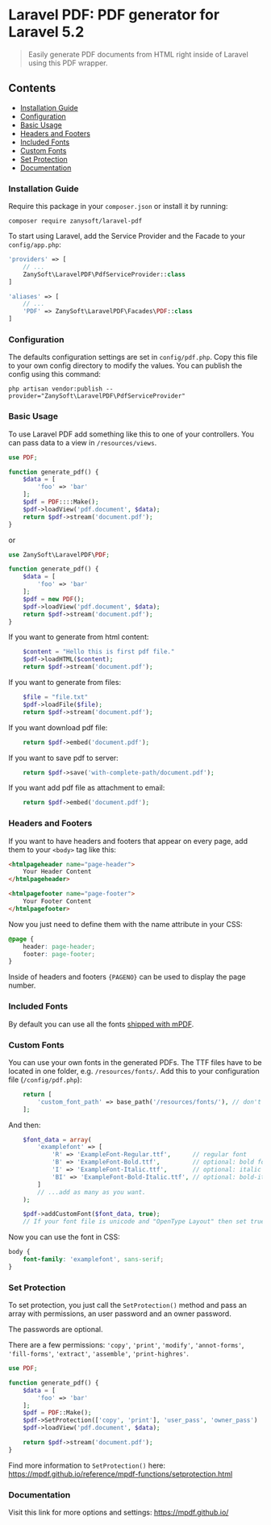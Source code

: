 # Laravel PDF: PDF generator for Laravel 5.2

> Easily generate PDF documents from HTML right inside of Laravel using this PDF wrapper.

## Contents
- [Installation Guide](#installation-guide)
- [Configuration](#configuration)
- [Basic Usage](#basic-usage)
- [Headers and Footers](#headers-and-footers)
- [Included Fonts](#included-fonts)
- [Custom Fonts](#custom-fonts)
- [Set Protection](#set-protection)
- [Documentation](#documentation)


### Installation Guide

Require this package in your `composer.json` or install it by running:

```
composer require zanysoft/laravel-pdf
```

To start using Laravel, add the Service Provider and the Facade to your `config/app.php`:

```php
'providers' => [
	// ...
	ZanySoft\LaravelPDF\PdfServiceProvider::class
]
```

```php
'aliases' => [
	// ...
	'PDF' => ZanySoft\LaravelPDF\Facades\PDF::class
]
```

### Configuration
The defaults configuration settings are set in `config/pdf.php`. Copy this file to your own config directory to modify the values. You can publish the config using this command:

    php artisan vendor:publish --provider="ZanySoft\LaravelPDF\PdfServiceProvider"


### Basic Usage

To use Laravel PDF add something like this to one of your controllers. You can pass data to a view in `/resources/views`.

```php
use PDF;

function generate_pdf() {
	$data = [
		'foo' => 'bar'
	];
	$pdf = PDF::::Make();
	$pdf->loadView('pdf.document', $data);
	return $pdf->stream('document.pdf');
}
```
or

```php
use ZanySoft\LaravelPDF\PDF;

function generate_pdf() {
	$data = [
		'foo' => 'bar'
	];
	$pdf = new PDF();
	$pdf->loadView('pdf.document', $data);
	return $pdf->stream('document.pdf');
}

```

If you want to generate from html content:
```php
    $content = "Hello this is first pdf file."
	$pdf->loadHTML($content);
	return $pdf->stream('document.pdf');
```

If you want to generate from files:
```php
    $file = "file.txt"
	$pdf->loadFile($file);
	return $pdf->stream('document.pdf');
```

If you want download pdf file:
```php
	return $pdf->embed('document.pdf');
```

If you want to save pdf to server:
```php
	return $pdf->save('with-complete-path/document.pdf');
```

If you want add pdf file as attachment to email:
```php
	return $pdf->embed('document.pdf');
```

### Headers and Footers

If you want to have headers and footers that appear on every page, add them to your `<body>` tag like this:

```html
<htmlpageheader name="page-header">
	Your Header Content
</htmlpageheader>

<htmlpagefooter name="page-footer">
	Your Footer Content
</htmlpagefooter>
```

Now you just need to define them with the name attribute in your CSS:

```css
@page {
	header: page-header;
	footer: page-footer;
}
```

Inside of headers and footers `{PAGENO}` can be used to display the page number.

### Included Fonts

By default you can use all the fonts [shipped with mPDF](https://mpdf.github.io/fonts-languages/available-fonts-v6.html).

### Custom Fonts

You can use your own fonts in the generated PDFs. The TTF files have to be located in one folder, e.g. `/resources/fonts/`. Add this to your configuration file (`/config/pdf.php`):
```php
    return [
	    'custom_font_path' => base_path('/resources/fonts/'), // don't forget the trailing slash!
    ];
```
And then:
```php
    $font_data = array(
        'examplefont' => [
            'R' => 'ExampleFont-Regular.ttf',      // regular font
            'B' => 'ExampleFont-Bold.ttf',         // optional: bold font
            'I' => 'ExampleFont-Italic.ttf',       // optional: italic font
            'BI' => 'ExampleFont-Bold-Italic.ttf', // optional: bold-italic font
        ]
        // ...add as many as you want.
    );

	$pdf->addCustomFont($font_data, true);
	// If your font file is unicode and "OpenType Layout" then set true. Default value is false.
```

Now you can use the font in CSS:

```css
body {
	font-family: 'examplefont', sans-serif;
}
```

### Set Protection

To set protection, you just call the `SetProtection()` method and pass an array with permissions, an user password and an owner password.

The passwords are optional.

There are a few permissions: `'copy'`, `'print'`, `'modify'`, `'annot-forms'`, `'fill-forms'`, `'extract'`, `'assemble'`, `'print-highres'`.

```php
use PDF;

function generate_pdf() {
	$data = [
		'foo' => 'bar'
	];
	$pdf = PDF::Make();
	$pdf->SetProtection(['copy', 'print'], 'user_pass', 'owner_pass')
	$pdf->loadView('pdf.document', $data);

	return $pdf->stream('document.pdf');
}
```

Find more information to `SetProtection()` here: https://mpdf.github.io/reference/mpdf-functions/setprotection.html

### Documentation

 Visit this link for more options and settings: https://mpdf.github.io/
